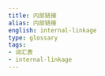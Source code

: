 ```yaml
---
title: 内部链接
alias: 内部链接
english: internal-linkage
type: glossary
tags:
- 词汇表
- internal-linkage
---
```


